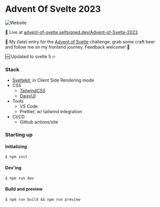 # Advent Of Svelte 2023

![Website](https://img.shields.io/website?url=https%3A%2F%2Fadvent-of-svelte.selfsigned.dev)

🔗 Live at [advent-of-svelte.selfsigned.dev/Advent-of-Svelte-2023](https://advent-of-svelte.selfsigned.dev)

🎄 My (late) entry for the [Advent of Svelte](https://advent.sveltesociety.dev/2023) challenge, grab some craft beer and follow me on my frontend journey. Feedback welcome! 🍺

🆕 Updated to svelte 5 🔥

### Stack

- [Sveltekit](https://kit.svelte.dev), in Client Side Rendering mode
- CSS
  - [TailwindCSS](https://tailwindcss.com)
  - [DaisyUI](https://daisyui.com)
- Tools
  - VS Code
  - Prettier, w/ tailwind integration
- CI/CD
  - Github actions/site

### Starting up

#### Initializing

```shell
$ npm init
```

#### Dev'ing

```shell
$ npm run dev
```

#### Build and preview

```shell
$ npm run build && npm run preview
```
